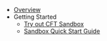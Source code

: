 * [Overview](/)
* Getting Started
    * [Try out CFT Sandbox](getting-started/try-out-sandbox)
    * [Sandbox Quick Start Guide](getting-started/sandbox-quick-start-guide)